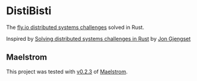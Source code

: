# DistiBisti

The [fly.io distributed systems challenges](https://fly.io/dist-sys/) solved in Rust.

Inspired by [Solving distributed systems challenges in Rust](https://youtu.be/gboGyccRVXI) by [Jon Gjengset](https://github.com/jonhoo)

## Maelstrom

This project was tested with [v0.2.3](https://github.com/jepsen-io/maelstrom/releases/tag/v0.2.3) of [Maelstrom](https://github.com/jepsen-io/maelstrom).
